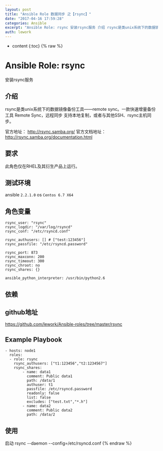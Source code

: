 ```yaml
---
layout: post
title: "Ansible Role 数据同步 之【rsync】"
date: "2017-04-16 17:59:28"
categories: Ansible
excerpt: "Ansible Role: rsync 安装rsync服务 介绍 rsync是类unix系统下的数据镜像备份工具——remote sync。一款..."
auth: lework
---
```

* content
{:toc}
{% raw %}

# Ansible Role: rsync

安装rsync服务

## 介绍
rsync是类unix系统下的数据镜像备份工具——remote sync。一款快速增量备份工具 Remote Sync，远程同步 支持本地复制，或者与其他SSH、rsync主机同步。

官方地址： http://rsync.samba.org/
官方文档地址：http://rsync.samba.org/documentation.html

## 要求

此角色仅在RHEL及其衍生产品上运行。

## 测试环境

ansible `2.2.1.0`
os `Centos 6.7 X64`

## 角色变量
	rsync_user: "rsync"
	rsync_logdir: "/var/log/rsyncd"
	rsync_conf: "/etc/rsyncd.conf"

	rsync_authusers: [] # ["test:123456"]
	rsync_passfile: "/etc/rsyncd.password"

	rsync_port: 873
	rsync_maxconn: 200
	rsync_timeout: 300
	rsync_chroot: no
	rsync_shares: {}

	ansible_python_interpreter: /usr/bin/python2.6

## 依赖


## github地址
https://github.com/lework/Ansible-roles/tree/master/rsync

## Example Playbook

	- hosts: node1
	  roles:
	  - role: rsync
		rsync_authusers: ["t1:123456","t2:1234567"]
		rsync_shares:
			- name: data1
			  comment: Public data1
			  path: /data/1
			  authuser: t1
			  passfile: /etc/rsyncd.password
			  readonly: false
			  list: false
			  excludes: ["test.txt","*.h"]
			- name: data2
			  comment: Public data2
			  path: /data/2

## 使用
启动 rsync --daemon --config=/etc/rsyncd.conf
{% endraw %}
